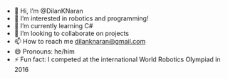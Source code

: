 - 👋 Hi, I’m @DilanKNaran
- 👀 I’m interested in robotics and programming!
- 🌱 I’m currently learning C#
- 💞️ I’m looking to collaborate on projects
- 📫 How to reach me dilanknaran@gmail.com
- 😄 Pronouns: he/him
- ⚡ Fun fact: I competed at the international World Robotics Olympiad in 2016

<!---
DilanKNaran/DilanKNaran is a ✨ special ✨ repository because its `README.md` (this file) appears on your GitHub profile.
You can click the Preview link to take a look at your changes.
--->
